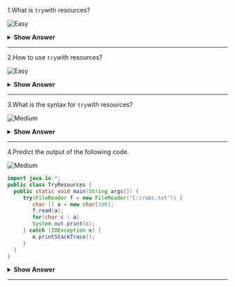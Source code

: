 1.What is `try`with resources? 

![Easy](https://github.com/revaturelabs/interviewquestions/blob/dev/ComplexityTags/simple%20(2).svg)

<details><summary><b> Show Answer</b></summary>
 
> `try`with resources
 
<details><summary><b> Explanation</b></summary>
 
> `try`with resources known as automatic resource management,which automatically closes the resources used within the try catch block.To use this statement, you simply need to declare the required resources within the parenthesis, and the created resource will be closed automatically at the end of the block.
</details>
</details>

---

2.How to use `try`with resources? 

![Easy](https://github.com/revaturelabs/interviewquestions/blob/dev/ComplexityTags/simple%20(2).svg)

<details><summary><b> Show Answer</b></summary>
 
>- To use a class with try-with-resources statement it should implement AutoCloseable interface and the close() method of it gets invoked automatically at runtime.
>- Declaration of more than one class in try-with-resources statement and declaring multiple classes in the try block of try-with-resources statement should be closed in reverse order.
>- The declaration of resources within the parenthesis everything is the same as normal try/catch block of a try block.The resource declared in try gets instantiated just before the start of the try-block.
>- The resource declared at the try block is implicitly declared as final.
 
</details>
</details>

---

3.What is the syntax for `try`with resources? 

![Medium](https://github.com/revaturelabs/interviewquestions/blob/dev/ComplexityTags/Medium%20(2).svg)

<details><summary><b> Show Answer</b></summary>
 
>Syntax for `try`with resources 
 
<details><summary><b> Explanation</b></summary>
 
 ```java
try(FileReader f = new FileReader("file path")) {
// use the resource
} catch () {
// body of the catch block
}
}
 ```
</details>
</details>

---

4.Predict the output of  the following code.

![Medium](https://github.com/revaturelabs/interviewquestions/blob/dev/ComplexityTags/Medium%20(2).svg)

 ``` java 
import java.io.*;
public class TryResources {
   public static void main(String args[]) {
      try(FileReader f = new FileReader("C://abc.txt")) {
         char [] a = new char[100];
         f.read(a);   
         for(char c : a)
         System.out.print(c);   
      } catch (IOException e) {
         e.printStackTrace();
      }
   }
}
```
<details><summary><b> Show Answer</b></summary>
 
>prints the characters from the file abc.txt 

<details><summary><b> Explanation </b></summary>
 
>It reads the file and prints the characters from the file and if the file does not exist then it throws an IOException.
 
</details>
</details>

---

